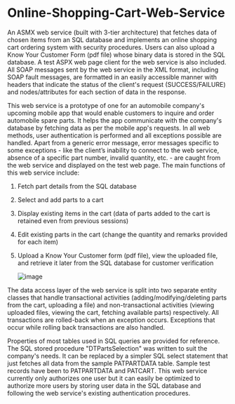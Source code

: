 # Online-Shopping-Cart-Web-Service

An ASMX web service (built with 3-tier architecture) that fetches data of chosen items from an SQL database and implements an 
online shopping cart ordering system with security procedures. Users can also upload a Know Your Customer Form (pdf file) whose 
binary data is stored in the SQL database. A test ASPX web page client for the web service is also included. All SOAP messages 
sent by the web service in the XML format, including SOAP fault messages, are formatted in an easily accessible manner with
headers that indicate the status of the client's request (SUCCESS/FAILURE) and nodes/attributes for each section of data in the
response.

This web service is a prototype of one for an automobile company's upcoming mobile app that would enable customers to inquire and
order automobile spare parts. It helps the app communicate with the company's database by fetching data as per the mobile app's 
requests. In all web methods, user authentication is performed and all exceptions possible are handled. Apart from a generic error
message, error messages specific to some exceptions - like the client’s inability to connect to the web service, absence of a 
specific part number, invalid quantity, etc. - are caught from the web service and displayed on the test web page. The main 
functions of this web service include:

1. Fetch part details from the SQL database
2. Select and add parts to a cart
3. Display existing items in the cart (data of parts added to the cart is retained even from previous sessions)
4. Edit existing parts in the cart (change the quantity and remarks provided for each item)
5. Upload a Know Your Customer form (pdf file), view the uploaded file, and retrieve it later from the SQL database
   for customer verification
   
   ![image](https://user-images.githubusercontent.com/73742037/128419217-0804ad8a-101e-44cd-b355-8510bf01c944.png)
   
The data access layer of the web service is split into two separate entity classes that handle transactional activities
(adding/modifying/deleting parts from the cart, uploading a file) and non-transactional activities (viewing uploaded files,
viewing the cart, fetching available parts) respectively. All transactions are rolled-back when an exception occurs. 
Exceptions that occur while rolling back transactions are also handled.

Properties of most tables used in SQL queries are provided for reference. The SQL stored procedure "DTPartsSelection" was 
written to suit the company's needs. It can be replaced by a simpler SQL select statement that just fetches all data from
the sample PATPARTDATA table. Sample test records have been to PATPARTDATA and PATCART. This web service currently only 
authorizes one user but it can easily be optimized to authorize more users by storing user data in the SQL database and 
following the web service's existing authentication procedures.



